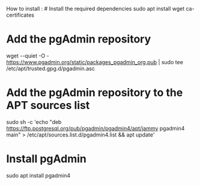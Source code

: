 How to install : # Install the required dependencies
sudo apt install wget ca-certificates

# Add the pgAdmin repository
wget --quiet -O - https://www.pgadmin.org/static/packages_pgadmin_org.pub | sudo tee /etc/apt/trusted.gpg.d/pgadmin.asc

# Add the pgAdmin repository to the APT sources list
sudo sh -c 'echo "deb https://ftp.postgresql.org/pub/pgadmin/pgadmin4/apt/jammy pgadmin4 main" > /etc/apt/sources.list.d/pgadmin4.list && apt update'

# Install pgAdmin
sudo apt install pgadmin4
